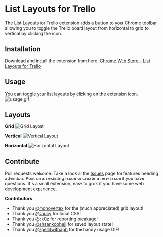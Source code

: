 List Layouts for Trello
=======================

The List Layouts for Trello extension adds a button to your Chrome toolbar allowing you to toggle the Trello board layout from horizontal to grid to vertical by clicking the icon.

Installation
------------

Download and install the extension from here: [Chrome Web Store - List Layouts for Trello](https://chrome.google.com/webstore/detail/list-layouts-for-trello/aldklnbenbdgfgfbflalmlddkkndgnlc)

Usage
-----
You can toggle your list layouts by clicking on the extension icon.
![usage gif](https://raw.githubusercontent.com/spellitwithaph/layout-trello/i26/screenshots/list_layouts_for_trello.gif)

Layouts
-------
**Grid**
![Grid Layout](https://raw.githubusercontent.com/natalieperna/layout-trello/master/screenshots/grid.png)

**Vertical**
![Vertical Layout](https://raw.githubusercontent.com/natalieperna/layout-trello/master/screenshots/vertical.png)

**Horizontal**
![Horizontal Layout](https://raw.githubusercontent.com/natalieperna/layout-trello/master/screenshots/horizontal.png)


Contribute
----------
Pull requests welcome. Take a look at the [Issues](https://github.com/natalieperna/layout-trello/issues) page for features needing attention. Post on an existing issue or create a new issue if you have questions. It's a small extension, easy to grok if you have some web development experience.

**Contributors**
* Thank you [@monovertex](https://github.com/natalieperna/layout-trello/pull/7) for the (much appreciated) grid layout!
* Thank you [@zaucy](https://github.com/natalieperna/layout-trello/pull/7) for local CSS!
* Thank you [@ck0z](https://github.com/natalieperna/layout-trello/pull/8) for reporting breakage!
* Thank you [@ehsankooheji](https://github.com/natalieperna/layout-trello/pull/11) for saved layout state!
* Thank you [@spellitwithaph](https://github.com/natalieperna/layout-trello/pull/27) for the handy usage GIF!
